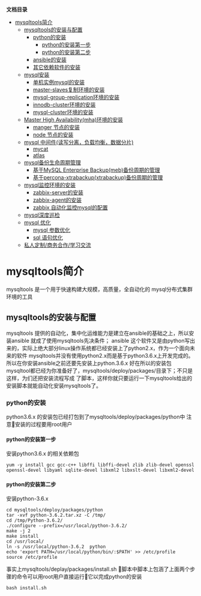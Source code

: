**文档目录**

<!-- 目录开始 -->
- [mysqltools简介](#mysqltools简介)
    - [mysqltools的安装与配置](#mysqltools的安装与配置)
        - [python的安装](#python的安装)
            - [python的安装第一步](#python的安装第一步)
            - [python的安装第二步](#python的安装第二步)
        - [ansible的安装](#mtls_install_self_ansible)
        - [其它依赖软件的安装](#mtls_install_self_others)
    - [mysql安装](#mtls_mysql_install)
        - [单机实例mysql的安装](#mtls_single_instance_install)
        - [master-slaves复制环境的安装](#mtls_master_slaves_install)
        - [mysql-group-replication环境的安装](#mtls_group_replication)
        - [innodb-cluster环境的安装](#mtls_innodb_cluster)
        - [mysql-cluster环境的安装](#mtls_mysql_cluster)
    - [Master High Availability(mha)环境的安装](#mtls_mha)
        - [manger 节点的安装](#mtls_mha_manager)
        - [node   节点的安装](#mtls_mha_node)
    - [mysql 中间件(读写分离，负载均衡，数据分片)](#mtls_mysql_proxy)
        - [mycat](#mtls_mysql_proxy_mycat)
        - [atlas](#mtls_mysql_proxy_atlas)
    - [mysql备份生命周期管理](#mtls_mysql_backups)
        - [基于MySQL Enterprise Backup(meb)备份周期的管理](#mtls_meb_backup)
        - [基于percona-xtrabackup(xtrabackup)备份周期的管理](#mtls_xbk_backup)
    - [mysql监控环境的安装](#mysql_monitor)
        - [zabbix-server的安装](#mtls_zabbix_server_install)
        - [zabbix-agent的安装](#mtls_zabbix_agent_install)
        - [zabbix 自动化监控mysql的配置](#mtls_zabbix_config)
    - [mysql深度巡检](#mtls_mysql_inspection)
    - [mysql 优化](#mtls_mysql_tuning)
        - [mysql 参数优化](#mtls_mysql_tuning_parta)
        - [sql 语句优化](#mtls_mysql_tuning_partb)
    - [私人定制/商务合作/学习交流](#mtls_contact)

<!-- 目录结束 -->

<!-- 正文开始 -->
# mysqltools简介
mysqltools 是一个用于快速构建大规模，高质量，全自动化的 mysql分布式集群环境的工具

## mysqltools的安装与配置
mysqltools 提供的自动化，集中化运维能力是建立在ansible的基础之上，所以安装ansible 就成了使用mysqltools先决条件；
ansible 这个软件又是由python写出来的，实际上绝大部分linux操作系统都已经安装上了python2.x，作为一个面向未来的软件
mysqltools并没有使用python2.x而是基于python3.6.x上开发完成的。所以在你安装ansible之前还要先安装上python.3.6.x
好在所以的安装包mysqltool都已经为你准备好了，mysqltools/deploy/packages/目录下；不只是这样，为们还把安装流程写成
了脚本，这样你就只要运行一下mysqltools给出的安装脚本就能自动化安装mysqltools了。

### python的安装
python3.6.x 的安装包已经打包到了mysqltools/deploy/packages/python中 注意安装的过程要用root用户

#### python的安装第一步
安装python3.6.x 的相关依赖包

    yum -y install gcc gcc-c++ libffi libffi-devel zlib zlib-devel openssl openssl-devel libyaml sqlite-devel libxml2 libxslt-devel libxml2-devel

#### python的安装第二步
安装python-3.6.x 

    cd mysqltools/deploy/packages/python
    tar -xvf python-3.6.2.tar.xz -C /tmp/
    cd /tmp/Python-3.6.2/
    ./configure --prefix=/usr/local/python-3.6.2/
    make -j 2
    make install
    cd /usr/local/
    ln -s /usr/local/python-3.6.2  python
    echo 'export PATH=/usr/local/python/bin/:$PATH' >> /etc/profile
    source /etc/profile

事实上mysqltools/deplay/packages/install.sh 脚本中脚本上包涵了上面两个步骤的命令可以用root用户直接运行它以完成python的安装

    bash install.sh
